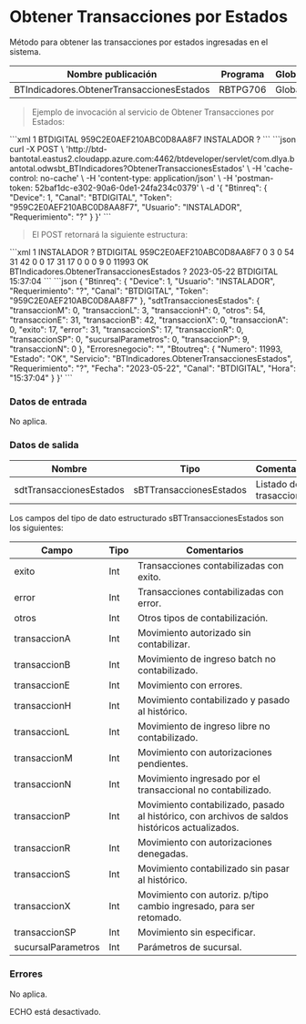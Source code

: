 # Obtener Transacciones por Estados 

Método para obtener las transacciones por estados ingresadas en el sistema. 

Nombre publicación | Programa | Global/País 
--------- | ----------- | ----------- 
BTIndicadores.ObtenerTransaccionesEstados | RBTPG706 | Global 

> Ejemplo de invocación al servicio de Obtener Transacciones por Estados: 

<code-group> 
<code-block title="XML" active> 
```xml 
<soapenv:Envelope xmlns:soapenv="http://schemas.xmlsoap.org/soap/envelope/" xmlns:bts="http://uy.com.dlya.bantotal/BTSOA/"> 
   <soapenv:Header/> 
   <soapenv:Body> 
      <bts:BTIndicadores.ObtenerTransaccionesEstados> 
         <bts:Btinreq> 
            <bts:Device>1</bts:Device> 
            <bts:Canal>BTDIGITAL</bts:Canal> 
            <bts:Token>959C2E0AEF210ABC0D8AA8F7</bts:Token> 
            <bts:Usuario>INSTALADOR</bts:Usuario> 
            <bts:Requerimiento>?</bts:Requerimiento> 
         </bts:Btinreq> 
      </bts:BTIndicadores.ObtenerTransaccionesEstados> 
   </soapenv:Body> 
</soapenv:Envelope> 
``` 
</code-block> 

<code-block title="JSON"> 
```json 
curl -X POST \ 
	'http://btd-bantotal.eastus2.cloudapp.azure.com:4462/btdeveloper/servlet/com.dlya.bantotal.odwsbt_BTIndicadores?ObtenerTransaccionesEstados' \ 
	-H 'cache-control: no-cache' \ 
	-H 'content-type: application/json' \ 
	-H 'postman-token: 52baf1dc-e302-90a6-0de1-24fa234c0379' \ 
	-d '{ 
   "Btinreq": { 
      "Device": 1, 
      "Canal": "BTDIGITAL", 
      "Token": "959C2E0AEF210ABC0D8AA8F7", 
      "Usuario": "INSTALADOR", 
      "Requerimiento": "?" 
   } 
}' 
``` 
</code-block> 
</code-group> 

> El POST retornará la siguiente estructura: 

<code-group> 
<code-block title="XML" active> 
```xml 
<SOAP-ENV:Envelope xmlns:SOAP-ENV="http://schemas.xmlsoap.org/soap/envelope/" xmlns:xsd="http://www.w3.org/2001/XMLSchema" xmlns:SOAP-ENC="http://schemas.xmlsoap.org/soap/encoding/" xmlns:xsi="http://www.w3.org/2001/XMLSchema-instance"> 
   <SOAP-ENV:Body> 
      <BTIndicadores.ObtenerTransaccionesEstadosResponse xmlns="http://uy.com.dlya.bantotal/BTSOA/"> 
         <Btinreq> 
            <Device>1</Device> 
            <Usuario>INSTALADOR</Usuario> 
            <Requerimiento>?</Requerimiento> 
            <Canal>BTDIGITAL</Canal> 
            <Token>959C2E0AEF210ABC0D8AA8F7</Token> 
         </Btinreq> 
         <sdtTransaccionesEstados> 
            <transaccionM>0</transaccionM> 
            <transaccionL>3</transaccionL> 
            <transaccionH>0</transaccionH> 
            <otros>54</otros> 
            <transaccionE>31</transaccionE> 
            <transaccionB>42</transaccionB> 
            <transaccionX>0</transaccionX> 
            <transaccionA>0</transaccionA> 
            <exito>17</exito> 
            <error>31</error> 
            <transaccionS>17</transaccionS> 
            <transaccionR>0</transaccionR> 
            <transaccionSP>0</transaccionSP> 
            <sucursalParametros>0</sucursalParametros> 
            <transaccionP>9</transaccionP> 
            <transaccionN>0</transaccionN> 
         </sdtTransaccionesEstados> 
         <Erroresnegocio></Erroresnegocio> 
         <Btoutreq> 
            <Numero>11993</Numero> 
            <Estado>OK</Estado> 
            <Servicio>BTIndicadores.ObtenerTransaccionesEstados</Servicio> 
            <Requerimiento>?</Requerimiento> 
            <Fecha>2023-05-22</Fecha> 
            <Canal>BTDIGITAL</Canal> 
            <Hora>15:37:04</Hora> 
         </Btoutreq> 
      </BTIndicadores.ObtenerTransaccionesEstadosResponse> 
   </SOAP-ENV:Body> 
</SOAP-ENV:Envelope> 
``` 
</code-block> 

<code-block title="JSON"> 
```json 
{ 
   "Btinreq": { 
      "Device": 1, 
      "Usuario": "INSTALADOR", 
      "Requerimiento": "?", 
      "Canal": "BTDIGITAL", 
      "Token": "959C2E0AEF210ABC0D8AA8F7" 
   }, 
   "sdtTransaccionesEstados": { 
      "transaccionM": 0, 
      "transaccionL": 3, 
      "transaccionH": 0, 
      "otros": 54, 
      "transaccionE": 31, 
      "transaccionB": 42, 
      "transaccionX": 0, 
      "transaccionA": 0, 
      "exito": 17, 
      "error": 31, 
      "transaccionS": 17, 
      "transaccionR": 0, 
      "transaccionSP": 0, 
      "sucursalParametros": 0, 
      "transaccionP": 9, 
      "transaccionN": 0 
   }, 
   "Erroresnegocio": "", 
   "Btoutreq": { 
      "Numero": 11993, 
      "Estado": "OK", 
      "Servicio": "BTIndicadores.ObtenerTransaccionesEstados", 
      "Requerimiento": "?", 
      "Fecha": "2023-05-22", 
      "Canal": "BTDIGITAL", 
      "Hora": "15:37:04" 
   } 
}' 
``` 
</code-block> 
</code-group> 

### Datos de entrada 

No aplica. 

### Datos de salida 

Nombre | Tipo | Comentarios 
--------- | ----------- | ----------- 
sdtTransaccionesEstados | sBTTransaccionesEstados | Listado de trasacciones. 

Los campos del tipo de dato estructurado sBTTransaccionesEstados son los siguientes: 

Campo | Tipo | Comentarios 
--------- | ----------- | ----------- 
exito | Int | Transacciones contabilizadas con exito.                                                              
error | Int | Transacciones contabilizadas con error.                                                              
otros | Int | Otros tipos de contabilización.                                                        
transaccionA | Int | Movimiento autorizado sin contabilizar.                                                
transaccionB | Int | Movimiento de ingreso batch no contabilizado.                                          
transaccionE | Int | Movimiento con errores.                                                                
transaccionH | Int | Movimiento contabilizado y pasado al histórico.                                        
transaccionL | Int | Movimiento de ingreso libre no contabilizado.                                          
transaccionM | Int | Movimiento con autorizaciones pendientes.                                              
transaccionN | Int | Movimiento ingresado por el transaccional no contabilizado.                            
transaccionP | Int | Movimiento contabilizado, pasado al histórico, con archivos de saldos históricos actualizados. 
transaccionR | Int | Movimiento con autorizaciones denegadas.                                               
transaccionS | Int | Movimiento contabilizado sin pasar al histórico.                                       
transaccionX | Int | Movimiento con autoriz. p/tipo cambio ingresado, para ser retomado.                    
transaccionSP | Int | Movimiento sin especificar.                                                                       
sucursalParametros | Int | Parámetros de sucursal.                                                                    

### Errores 

No aplica. 

ECHO está desactivado.
